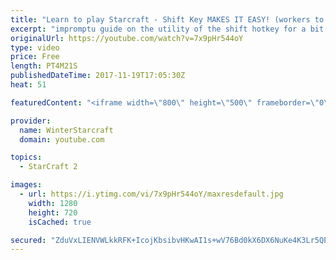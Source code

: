 ```yaml
---
title: "Learn to play Starcraft - Shift Key MAKES IT EASY! (workers to gas, waypoints, ctrl grps, moving)"
excerpt: "impromptu guide on the utility of the shift hotkey for a bit of everything"
originalUrl: https://youtube.com/watch?v=7x9pHr544oY
type: video
price: Free
length: PT4M21S
publishedDateTime: 2017-11-19T17:05:30Z
heat: 51

featuredContent: "<iframe width=\"800\" height=\"500\" frameborder=\"0\" src=\"https://www.youtube.com/embed/7x9pHr544oY\" allow=\"accelerometer; autoplay; encrypted-media; gyroscope; picture-in-picture\" allowfullscreen></iframe>"

provider:
  name: WinterStarcraft
  domain: youtube.com

topics:
  - StarCraft 2

images:
  - url: https://i.ytimg.com/vi/7x9pHr544oY/maxresdefault.jpg
    width: 1280
    height: 720
    isCached: true

secured: "ZduVxLIENVWLkkRFK+IcojKbsibvHKwAI1s+wV76Bd0kX6DX6NuKe4K3Lr5QP2OrFs5oTob7yIB5gE3y+fGzEqIjIMwicOp8jZFhJ2Yns5C9XxhKi5kgDUTWPKHJg3ziKZjYy8A3rN86dmepfrwoRYex42GQ3VYWeniF4C+pKSZbanhPjjTrcx3T5IcPluwtTWmSEmjjYpNSUqdHkkV2ttF7ZRDybVbjgbQkG6hXEalKx60DtZi4aBiIgpGYpRP23XJMPVgWHamh2upLQhtiqD2suf26IUu7aAvgiMNAzHbPQ8YO1dA4atvjd8oF/HULoVupnwgdmHILWRgsPbtk2tH92PGWm7zRq1gmFtkDTEnPhXmU2oJggrbZC4IZnRo+ujUE3TZBLC3U76LWg48qOfv5FUveIRuMYPRZaAL/sII=;+FtmliZElg69fTl/dJqLbw=="
---
```


